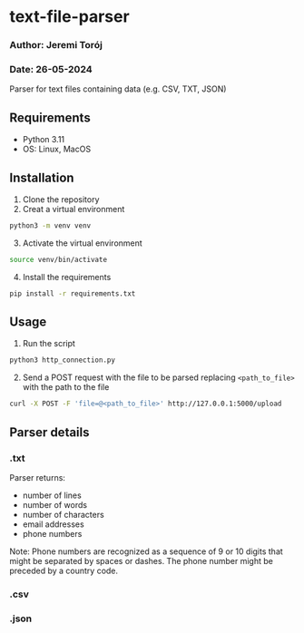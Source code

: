 # text-file-parser
### Author: Jeremi Torój
### Date: 26-05-2024
Parser for text files containing data (e.g. CSV, TXT, JSON)

## Requirements
- Python 3.11
- OS: Linux, MacOS

## Installation
1. Clone the repository 
2. Creat a virtual environment
```bash
python3 -m venv venv
```
3. Activate the virtual environment
```bash
source venv/bin/activate
```
4. Install the requirements
```bash
pip install -r requirements.txt
```

## Usage
1. Run the script
```bash
python3 http_connection.py
```
2. Send a POST request with the file to be parsed replacing `<path_to_file>` with the path to the file
```bash
curl -X POST -F 'file=@<path_to_file>' http://127.0.0.1:5000/upload
```

## Parser details
### .txt
Parser returns:
- number of lines
- number of words
- number of characters
- email addresses
- phone numbers

Note: Phone numbers are recognized as a sequence of 9 or 10 digits that might be separated by spaces or dashes. The phone number might be preceded by a country code.


### .csv

### .json

